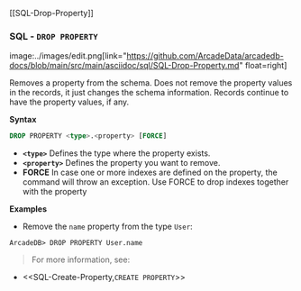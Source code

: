 [[SQL-Drop-Property]]
### SQL - `DROP PROPERTY` 
image:../images/edit.png[link="https://github.com/ArcadeData/arcadedb-docs/blob/main/src/main/asciidoc/sql/SQL-Drop-Property.md" float=right]

Removes a property from the schema.  Does not remove the property values in the records, it just changes the schema information.  Records continue to have the property values, if any.

**Syntax**

```sql
DROP PROPERTY <type>.<property> [FORCE]
```

- **`<type>`** Defines the type where the property exists.
- **`<property>`** Defines the property you want to remove.
- **FORCE** In case one or more indexes are defined on the property, the command will throw an exception. Use FORCE to drop indexes together with the property

**Examples**

- Remove the `name` property from the type `User`:

```
ArcadeDB> DROP PROPERTY User.name
```


>For more information, see:

- <<SQL-Create-Property,`CREATE PROPERTY`>>
